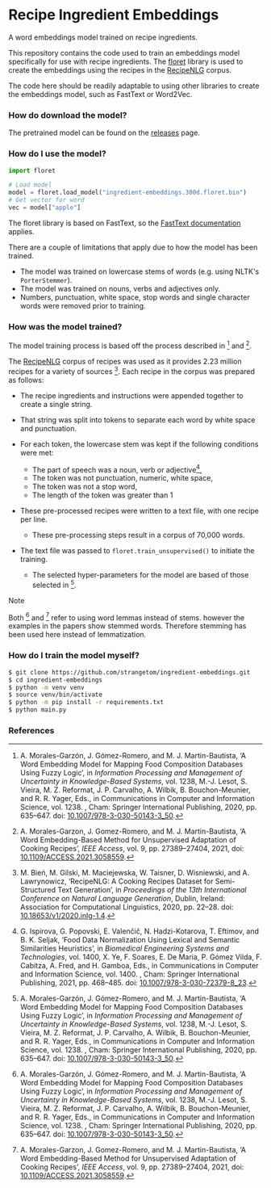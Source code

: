 # Recipe Ingredient Embeddings

A word embeddings model trained on recipe ingredients.

This repository contains the code used to train an embeddings model specifically for use with recipe ingredients. The [floret](https://github.com/explosion/floret) library is used to create the embeddings using the recipes in the [RecipeNLG](https://www.kaggle.com/datasets/saldenisov/recipenlg/data) corpus.

The code here should be readily adaptable to using other libraries to create the embeddings model, such as FastText or Word2Vec.

### How do download the model?

The pretrained model can be found on the [releases](https://github.com/strangetom/ingredient-embeddings/releases) page.

### How do I use the model?

```python
import floret

# Load model
model = floret.load_model("ingredient-embeddings.300d.floret.bin")
# Get vector for word
vec = model["apple"]
```

The floret library is based on FastText, so the [FastText documentation](https://fasttext.cc/) applies.

There are a couple of limitations that apply due to how the model has been trained.

* The model was trained on lowercase stems of words (e.g. using NLTK's `PorterStemmer`).
* The model was trained on nouns, verbs and adjectives only.
* Numbers, punctuation, white space, stop words and single character words were removed prior to training.

### How was the model trained?

The model training process is based off the process described in [^1] and [^2].

The [RecipeNLG](https://www.kaggle.com/datasets/saldenisov/recipenlg/data) corpus of recipes was used as it provides 2.23 million recipes for a variety of sources [^3]. Each recipe in the corpus was prepared as follows:

* The recipe ingredients and instructions were appended together to create a single string.
* That string was split into tokens to separate each word by white space and punctuation.
* For each token, the lowercase stem was kept if the following conditions were met:
  * The part of speech was a noun, verb or adjective[^4],
  * The token was not punctuation, numeric, white space,
  * The token was not a stop word,
  * The length of the token was greater than 1
* These pre-processed recipes were written to a text file, with one recipe per line.
  * These pre-processing steps result in a corpus of 70,000 words.

* The text file was passed to `floret.train_unsupervised()` to initiate the training.
  * The selected hyper-parameters for the model are based of those selected in [^1].


> [!NOTE]
>
> Both [^1] and [^2] refer to using word lemmas instead of stems. however the examples in the papers show stemmed words. Therefore stemming has been used here instead of lemmatization.

### How do I train the model myself?

```bash
$ git clone https://github.com/strangetom/ingredient-embeddings.git
$ cd ingredient-embeddings
$ python -m venv venv
$ source venv/bin/activate
$ python -m pip install -r requirements.txt
$ python main.py
```

### References

[^1]: A. Morales-Garzón, J. Gómez-Romero, and M. J. Martin-Bautista, ‘A Word Embedding Model for Mapping Food Composition Databases Using Fuzzy Logic’, in *Information Processing and Management of Uncertainty in Knowledge-Based Systems*, vol. 1238, M.-J. Lesot, S. Vieira, M. Z. Reformat, J. P. Carvalho, A. Wilbik, B. Bouchon-Meunier, and R. R. Yager, Eds., in Communications in Computer and Information Science, vol. 1238. , Cham: Springer International Publishing, 2020, pp. 635–647. doi: [10.1007/978-3-030-50143-3_50](https://doi.org/10.1007/978-3-030-50143-3_50).

[^2]: A. Morales-Garzon, J. Gomez-Romero, and M. J. Martin-Bautista, ‘A Word Embedding-Based Method for Unsupervised Adaptation of Cooking Recipes’, *IEEE Access*, vol. 9, pp. 27389–27404, 2021, doi: [10.1109/ACCESS.2021.3058559](https://doi.org/10.1109/ACCESS.2021.3058559).

[^3]: M. Bień, M. Gilski, M. Maciejewska, W. Taisner, D. Wisniewski, and A. Lawrynowicz, ‘RecipeNLG: A Cooking Recipes Dataset for Semi-Structured Text Generation’, in *Proceedings of the 13th International Conference on Natural Language Generation*, Dublin, Ireland: Association for Computational Linguistics, 2020, pp. 22–28. doi: [10.18653/v1/2020.inlg-1.4](https://doi.org/10.18653/v1/2020.inlg-1.4).

[^4]: G. Ispirova, G. Popovski, E. Valenčič, N. Hadzi-Kotarova, T. Eftimov, and B. K. Seljak, ‘Food Data Normalization Using Lexical and Semantic Similarities Heuristics’, in *Biomedical Engineering Systems and Technologies*, vol. 1400, X. Ye, F. Soares, E. De Maria, P. Gómez Vilda, F. Cabitza, A. Fred, and H. Gamboa, Eds., in Communications in Computer and Information Science, vol. 1400. , Cham: Springer International Publishing, 2021, pp. 468–485. doi: [10.1007/978-3-030-72379-8_23](https://doi.org/10.1007/978-3-030-72379-8_23).

